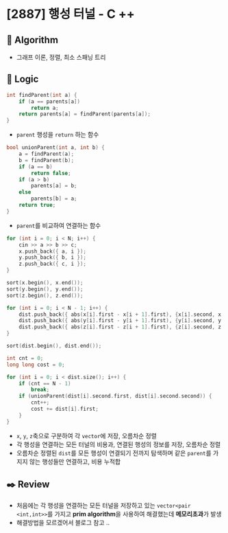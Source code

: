 # [2887] 행성 터널 - C ++

## :pushpin: **Algorithm**

- 그래프 이론, 정렬, 최소 스패닝 트리


## :round_pushpin: **Logic**

```c++
int findParent(int a) {
    if (a == parents[a]) 
        return a;
    return parents[a] = findParent(parents[a]);
}
```

- `parent` 행성을 `return` 하는 함수

```c++
bool unionParent(int a, int b) {
    a = findParent(a);
    b = findParent(b);
    if (a == b) 
        return false;
    if (a > b) 
        parents[a] = b;
    else 
        parents[b] = a;
    return true;
}
```

- `parent`를 비교하여 연결하는 함수

```c++
for (int i = 0; i < N; i++) {
    cin >> a >> b >> c;
    x.push_back({ a, i });
    y.push_back({ b, i });
    z.push_back({ c, i });
}

sort(x.begin(), x.end());
sort(y.begin(), y.end());
sort(z.begin(), z.end());

for (int i = 0; i < N - 1; i++) {
    dist.push_back({ abs(x[i].first - x[i + 1].first), {x[i].second, x[i + 1].second} });
    dist.push_back({ abs(y[i].first - y[i + 1].first), {y[i].second, y[i + 1].second} });
    dist.push_back({ abs(z[i].first - z[i + 1].first), {z[i].second, z[i + 1].second} });
}

sort(dist.begin(), dist.end());

int cnt = 0;
long long cost = 0;

for (int i = 0; i < dist.size(); i++) {
    if (cnt == N - 1)
        break;
    if (unionParent(dist[i].second.first, dist[i].second.second)) {
        cnt++;
        cost += dist[i].first;
    }
}
```

- `x`, `y`, `z`축으로 구분하여 각 `vector`에 저장, 오름차순 정렬
- 각 행성을 연결하는 모든 터널의 비용과, 연결된 행성의 정보를 저장, 오름차순 정렬
- 오름차순 정렬된 `dist`를 모든 행성이 연결되기 전까지 탐색하며 같은 `parent`를 가지지 않는 행성들만 연결하고, 비용 누적합

## :black_nib: **Review**

- 처음에는 각 행성을 연결하는 모든 터널을 저장하고 있는 `vector<pair <int,int>>`를 가지고 **prim algorithm**을 사용하여 해결했는데 **메모리초과**가 발생
- 해결방법을 모르겠어서 블로그 참고 ..